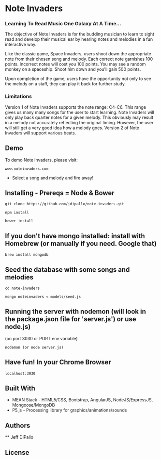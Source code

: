 # Note Invaders

### Learning To Read Music One Galaxy At A Time...
The objective of Note Invaders is for the budding musician to learn to sight read and develop their musical ear by hearing notes and melodies in a fun interactive way.

Like the classic game, Space Invaders, users shoot down the appropriate note from their chosen song and melody. Each correct note garnishes 100 points. Incorrect notes will cost you 100 points.
You may see a random monkey on a spaceship. Shoot him down and you'll gain 500 points.

Upon completion of the game, users have the opportunity not only to see the melody on a staff, they can play it back for further study.

### Limitations
Version 1 of Note Invaders supports the note range: C4-C6. This range gives us many many songs for the user to start learning.
Note Invaders will only play back quarter notes for a given melody. This obviously may result in a melody not accurately reflecting the original timing. However, the user will still get a very good
idea how a melody goes. Version 2 of Note Invaders will support various beats.

## Demo
To demo Note Invaders, please visit:
```
www.noteinvaders.com
```

- Select a song and melody and fire away!

## Installing - Prereqs = Node & Bower

``` 
git clone https://github.com/jdipallo/note-invaders.git
```

```
npm install
```

```
bower install
```

## If you don't have mongo installed: install with Homebrew (or manually if you need. Google that)
```
brew install mongodb
``` 

## Seed the database with some songs and melodies

``` 
cd note-invaders
```

```
mongo noteinvaders < models/seed.js
```

## Running the server with nodemon (will look in the package.json file for 'server.js') or use node.js)
(on port 3030 or PORT env variable)

```
nodemon (or node server.js)
```

## Have fun! In your Chrome Browser
```
localhost:3030
```

## Built With

* MEAN Stack - HTML5/CSS, Bootstrap, AngularJS, NodeJS/ExpressJS, Mongoose/MongoDB
* P5.js - Processing library for graphics/animations/sounds

## Authors
** Jeff DiPallo

## License
